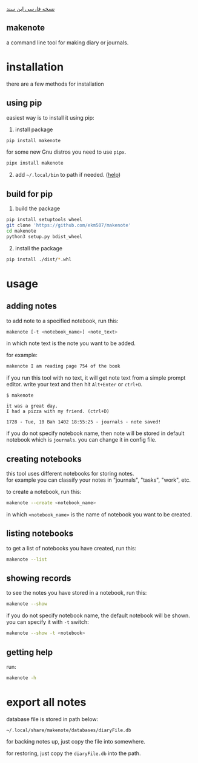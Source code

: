 [نسخه فارسی این سند](./fa.README.md)

makenote
---

a command line tool for making diary or journals.

# installation

there are a few methods for installation

## using pip
easiest way is to install it using pip:

1. install package
```bash
pip install makenote
```

for some new Gnu distros you need to use `pipx`.

```bash
pipx install makenote
```

2. add `~/.local/bin` to path if needed. ([help](https://linuxize.com/post/how-to-add-directory-to-path-in-linux/))

## build for pip

1. build the package

```bash
pip install setuptools wheel
git clone 'https://github.com/ekm507/makenote'
cd makenote
python3 setup.py bdist_wheel

```

2. install the package
```bash
pip install ./dist/*.whl
```

# usage


## adding notes

to add note to a specified notebook, run this:
```bash
makenote [-t <notebook_name>] <note_text>
```

in which note text is the note you want to be added.

for example:
```bash
makenote I am reading page 754 of the book
```

if you run this tool with no text, it will get note text from a simple prompt editor. write your text and then hit `Alt+Enter` or `ctrl+D`.

```
$ makenote

it was a great day.
I had a pizza with my friend. (ctrl+D)

1728 - Tue, 10 Bah 1402 18:55:25 - journals - note saved!
```

if you do not specify notebook name, then note will be stored in default notebook which is `journals`. you can change it in config file.



## creating notebooks

this tool uses different notebooks for storing notes.  
for example you can classify your notes in "journals", "tasks", "work", etc.

to create a notebook, run this:
```bash
makenote --create <notebook_name>
```
in which `<notebook_name>` is the name of notebook you want to be created.

## listing notebooks

to get a list of notebooks you have created, run this:
```bash
makenote --list
```

## showing records

to see the notes you have stored in a notebook, run this:
```bash
makenote --show
```

if you do not specify notebook name, the default notebook will be shown. you can specify it with `-t` switch:

```bash
makenote --show -t <notebook>
```

## getting help

run:

```bash
makenote -h
```

# export all notes
database file is stored in path below:

`~/.local/share/makenote/databases/diaryFile.db`

for backing notes up, just copy the file into somewhere.

for restoring, just copy the `diaryFile.db` into the path.